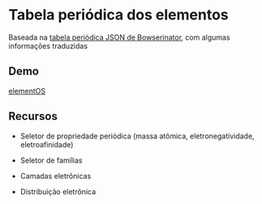 # Tabela periódica dos elementos

Baseada na [tabela periódica JSON de Bowserinator](https://github.com/Bowserinator/Periodic-Table-JSON), com algumas informações traduzidas 

## Demo
[elementOS](https://www.ideatomik.net/tabela/)

## Recursos

- Seletor de propriedade periódica (massa atômica, eletronegatividade, eletroafinidade)
- Seletor de famílias

- Camadas eletrônicas
- Distribuição eletrônica